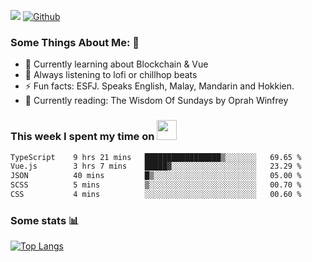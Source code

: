 ![](https://visitor-badge.laobi.icu/badge?page_id=seanho96.seanho96)
[![Github](https://img.shields.io/github/followers/seanho96?label=Follow&style=social)](https://github.com/seanho96)

### Some Things About Me: 👋
- 🌱 Currently learning about Blockchain & Vue
- :musical_note: Always listening to lofi or chillhop beats
- :zap: Fun facts: ESFJ. Speaks English, Malay, Mandarin and Hokkien.
- :book: Currently reading: The Wisdom Of Sundays by Oprah Winfrey

### This week I spent my time on <img src="https://media.giphy.com/media/SvQzkTQb3ZwKcj1QTO/giphy.gif" width="32">

<!--START_SECTION:waka-->

```txt
TypeScript    9 hrs 21 mins   █████████████████▒░░░░░░░   69.65 %
Vue.js        3 hrs 7 mins    █████▓░░░░░░░░░░░░░░░░░░░   23.29 %
JSON          40 mins         █▒░░░░░░░░░░░░░░░░░░░░░░░   05.00 %
SCSS          5 mins          ▒░░░░░░░░░░░░░░░░░░░░░░░░   00.70 %
CSS           4 mins          ░░░░░░░░░░░░░░░░░░░░░░░░░   00.60 %
```

<!--END_SECTION:waka-->

### Some stats 📊

[![Top Langs](https://github-readme-stats.vercel.app/api/top-langs/?username=seanho96&layout=compact&theme=graywhite)](https://github.com/anuraghazra/github-readme-stats)
<br/>
<!-- ![GitHub stats](https://github-readme-stats.vercel.app/api?username=seanho96&show_icons=true&theme=graywhite)-->

